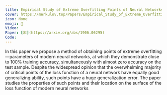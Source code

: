 ```yaml
---
title: Empirical Study of Extreme Overfitting Points of Neural Networks
cover: https://merkulov.top/Papers/Empirical_Study_of_Extreme_Overfitting_Points_of_Neural_Networks/ResNet_CIFAR10.svg
icon: None
emoji: 🧠
Video: 
Paper: [🕸](https://arxiv.org/abs/1906.06295)
Code: 
---
```


In this paper we propose a method of obtaining points of extreme overfitting—parameters of modern neural networks, at which they demonstrate close to 100% training accuracy, simultaneously with almost zero accuracy on the test sample. Despite the widespread opinion that the overwhelming majority of critical points of the loss function of a neural network have equally good generalizing ability, such points have a huge generalization error. The paper studies the properties of such points and their location on the surface of the loss function of modern neural networks
